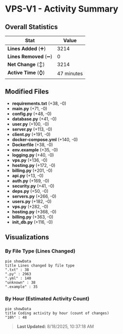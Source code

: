 # VPS-V1 - Activity Summary 

## Overall Statistics

| Stat                   | Value                                                             |
| ---------------------- | ----------------------------------------------------------------- |
| **Lines Added** (➕)   | 3214                                          |
| **Lines Removed** (➖) | 0                                        |
| **Net Change** (↕)    | 3214                |
| **Active Time** (⌚)   | 47 minutes |


## Modified Files
- **requirements.txt** (+38, -0)
- **main.py** (+71, -0)
- **config.py** (+48, -0)
- **database.py** (+41, -0)
- **user.py** (+100, -0)
- **server.py** (+113, -0)
- **client.py** (+191, -0)
- **docker-compose.yml** (+140, -0)
- **Dockerfile** (+38, -0)
- **env.example** (+35, -0)
- **logging.py** (+40, -0)
- **vps.py** (+136, -0)
- **hosting.py** (+172, -0)
- **billing.py** (+201, -0)
- **api.py** (+13, -0)
- **auth.py** (+169, -0)
- **security.py** (+41, -0)
- **deps.py** (+50, -0)
- **servers.py** (+266, -0)
- **users.py** (+182, -0)
- **vps.py** (+282, -0)
- **hosting.py** (+368, -0)
- **billing.py** (+363, -0)
- **init_db.py** (+116, -0)

## Visualizations

### By File Type (Lines Changed)

```mermaid
pie showData
title Lines changed by file type
".txt" : 38
".py" : 2963
".yml" : 140
"unknown" : 38
".example" : 35
```

### By Hour (Estimated Activity Count)

```mermaid
pie showData
title Coding activity by hour (count of changes)
"10h" : 48
```


> **Last Updated:** 8/18/2025, 10:37:18 AM